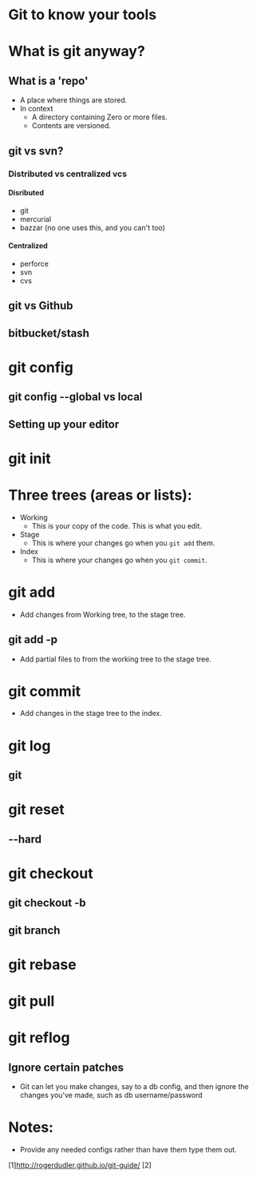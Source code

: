 # Git to know your tools

# What is git anyway?
## What is a 'repo'
- A place where things are stored.
- In context
    + A directory containing Zero or more files.
    + Contents are versioned.

## git vs svn?
### Distributed vs centralized vcs
#### Disributed
- git
- mercurial
- bazzar (no one uses this, and you can't too)

#### Centralized
- perforce
- svn
- cvs


## git vs Github
## bitbucket/stash

# git config
## git config --global vs local
## Setting up your editor


# git init

# Three trees (areas or lists):
- Working
    + This is your copy of the code. This is what you edit.
- Stage
    + This is where your changes go when you `git add` them.
- Index
    + This is where your changes go when you `git commit`.

# git add
- Add changes from Working tree, to the stage tree.
## git add -p
- Add partial files to from the working tree to the stage tree.

# git commit
- Add changes in the stage tree to the index.

# git log
## git 

# git reset
## --hard

# git checkout
## git checkout -b
## git branch

# git rebase

# git pull

# git reflog

## Ignore certain patches
- Git can let you make changes, say to a db config, and then ignore the changes you've made, such as db username/password


# Notes:
- Provide any needed configs rather than have them type them out.



[1]http://rogerdudler.github.io/git-guide/
[2]